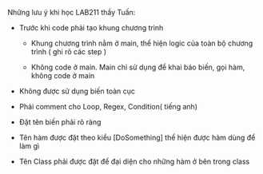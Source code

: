 Những lưu ý khi học LAB211 thầy Tuấn:

- Trước khi code phải tạo khung chương trình
  - Khung chương trình nằm ở main, thể hiện logic của toàn bộ chương trình ( ghi rõ các step ) 

  - Không code ở main. Main chỉ sử dụng để khai báo biến, gọi hàm, không code ở main

- Không được sử dụng biến toàn cục
- Phải comment cho Loop, Regex, Condition( tiếng anh)

- Đặt tên biến phải rõ ràng

- Tên hàm được đặt theo kiểu [DoSomething] thể hiện được hàm dùng để làm gì

- Tên Class phải được đặt để đại diện cho những hàm ở bên trong class

